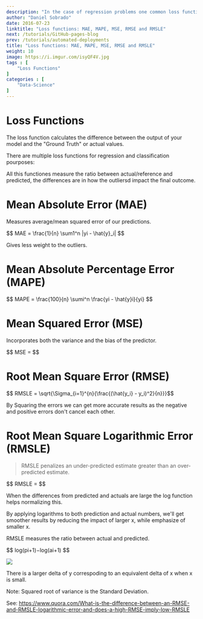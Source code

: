 ```yaml
---
description: "In the case of regression problems one common loss function is RMSE, this isn´t a good choice for classification use cases... MSE is arguaby the most common loss fuction for regression problems. Lets understand the differences..."
author: "Daniel Sobrado"
date: 2016-07-23
linktitle: "Loss functions: MAE, MAPE, MSE, RMSE and RMSLE"
next: /tutorials/GitHub-pages-blog
prev: /tutorials/automated-deployments
title: "Loss functions: MAE, MAPE, MSE, RMSE and RMSLE"
weight: 10
image: https://i.imgur.com/isyQF4V.jpg
tags : [
    "Loss Functions"
]
categories : [
    "Data-Science"
]
---
```



# Loss Functions

The loss function calculates the difference between the output of your model and the "Ground Truth" or actual values.

There are multiple loss functions for regression and classification pourposes:

All this functiones measure the ratio between actual/reference and predicted, the differences are in how the outliersd impact the final outcome.

# Mean Absolute Error (MAE)

Measures average/mean squared error of our predictions.

<div id="el"><span>$$ MAE = \frac{1}{n} \sum1^n |yi - \hat{y}_i| $$</span></div>

Gives less weight to the outliers.

# Mean Absolute Percentage Error (MAPE)

<div id="el"><span>$$ MAPE = \frac{100}{n} \sumi^n \frac{yi - \hat{y}i}{yi} $$</span></div>

# Mean Squared Error (MSE)

Incorporates both the variance and the bias of the predictor.

<div id="el"><span>$$ MSE = $$</span></div>

# Root Mean Square Error (RMSE)

<div id="el"><span>$$ RMSLE = \sqrt{\Sigma_{i=1}^{n}{\frac{(\hat{y_i} - y_i)^2}{n}}}$$</span></div>

By Squaring the errors we can get more accurate results as the negative and positive errors don't cancel each other.

# Root Mean Square Logarithmic Error (RMSLE)

> RMSLE penalizes an under-predicted estimate greater than an over-predicted estimate.

<div id="el"><span>$$ RMSLE = $$</span></div>

When the differences from predicted and actuals are large the log function helps normalizing this.

By applying logarithms to both prediction and actual numbers, we'll get smoother results by reducing the impact of larger x, while emphasize of smaller x.

RMSLE measures the ratio between actual and predicted.

<div id="el"><span>$$ log(pi+1)−log(ai+1) $$</span></div>

![](https://i.imgur.com/1d5fJZR.png)

There is a larger delta of y correspoding to an equivalent delta of x when x is small.

Note: Squared root of variance is the Standard Deviation.

See: https://www.quora.com/What-is-the-difference-between-an-RMSE-and-RMSLE-logarithmic-error-and-does-a-high-RMSE-imply-low-RMSLE
